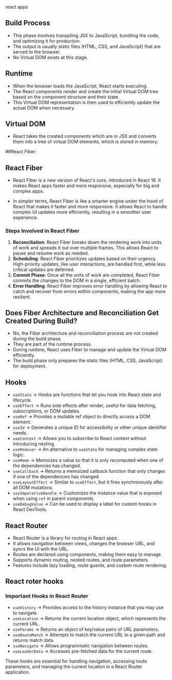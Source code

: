 react apps

## Build Process

- This phase involves transpiling JSX to JavaScript, bundling the code, and optimizing it for production.
- The output is usually static files (HTML, CSS, and JavaScript) that are served to the browser.
- No Virtual DOM exists at this stage.

## Runtime

- When the browser loads the JavaScript, React starts executing.
- The React components render and create the initial Virtual DOM tree based on the component structure and their state.
- This Virtual DOM representation is then used to efficiently update the actual DOM when necessary.

## Virtual DOM

- React takes the created components which are in JSX and converts them into a tree of virtual DOM elements, which is stored in memory.

##React Fiber:

## React Fiber

- React Fiber is a new version of React's core, introduced in React 16. It makes React apps faster and more responsive, especially for big and complex apps.

- In simpler terms, React Fiber is like a smarter engine under the hood of React that makes it faster and more responsive. It allows React to handle complex UI updates more efficiently, resulting in a smoother user experience.

### Steps Involved in React Fiber

1. **Reconciliation**: React Fiber breaks down the rendering work into units of work and spreads it out over multiple frames. This allows React to pause and resume work as needed.
2. **Scheduling**: React Fiber prioritizes updates based on their urgency. High-priority updates, like user interactions, are handled first, while less critical updates are deferred.
3. **Commit Phase**: Once all the units of work are completed, React Fiber commits the changes to the DOM in a single, efficient batch.
4. **Error Handling**: React Fiber improves error handling by allowing React to catch and recover from errors within components, making the app more resilient.

## Does Fiber Architecture and Reconciliation Get Created During Build?

- No, the Fiber architecture and reconciliation process are not created during the build phase.
- They are part of the runtime process.
- During runtime, React uses Fiber to manage and update the Virtual DOM efficiently.
- The build phase only prepares the static files (HTML, CSS, JavaScript) for deployment.


## Hooks

- `useState` -> Hooks are functions that let you hook into React state and lifecycle.
- `useEffect` -> Runs side effects after render, useful for data fetching, subscriptions, or DOM updates.
- `useRef` -> Provides a mutable ref object to directly access a DOM element.
- `useId` -> Generates a unique ID for accessibility or other unique identifier needs.
- `useContext` -> Allows you to subscribe to React context without introducing nesting.
- `useReducer` -> An alternative to `useState` for managing complex state logic.
- `useMemo` -> Memoizes a value so that it is only recomputed when one of the dependencies has changed.
- `useCallback` -> Returns a memoized callback function that only changes if one of the dependencies has changed.
- `useLayoutEffect` -> Similar to `useEffect`, but it fires synchronously after all DOM mutations.
- `useImperativeHandle` -> Customizes the instance value that is exposed when using `ref` in parent components.
- `useDebugValue` -> Can be used to display a label for custom hooks in React DevTools.

## React Router

- React Router is a library for routing in React apps.
- It allows navigation between views, changes the browser URL, and syncs the UI with the URL.
- Routes are declared using components, making them easy to manage.
- Supports dynamic routing, nested routes, and route parameters.
- Features include lazy loading, route guards, and custom route rendering.


## React roter hooks
### Important Hooks in React Router

- `useHistory` -> Provides access to the history instance that you may use to navigate.
- `useLocation` -> Returns the current location object, which represents the current URL.
- `useParams` -> Returns an object of key/value pairs of URL parameters.
- `useRouteMatch` -> Attempts to match the current URL to a given path and returns match data.
- `useNavigate` -> Allows programmatic navigation between routes.
- `useLoaderData` -> Accesses pre-fetched data for the current route.


These hooks are essential for handling navigation, accessing route parameters, and managing the current location in a React Router application.